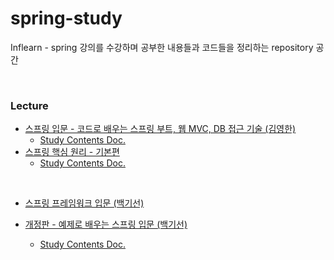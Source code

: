 # spring-study

Inflearn - spring 강의를 수강하며 공부한 내용들과 코드들을 정리하는 repository 공간

<br/>

### Lecture

* [스프링 입문 - 코드로 배우는 스프링 부트, 웹 MVC, DB 접근 기술 (김영한)](https://www.inflearn.com/course/%EC%8A%A4%ED%94%84%EB%A7%81-%EC%9E%85%EB%AC%B8-%EC%8A%A4%ED%94%84%EB%A7%81%EB%B6%80%ED%8A%B8/dashboard)
  * [Study Contents Doc.](./hello-spring/README.md)
* [스프링 핵심 원리 - 기본편](https://www.inflearn.com/course/%EC%8A%A4%ED%94%84%EB%A7%81-%ED%95%B5%EC%8B%AC-%EC%9B%90%EB%A6%AC-%EA%B8%B0%EB%B3%B8%ED%8E%B8/dashboard)
  * [Study Contents Doc.](./spring-core-basic/README.md)

<br/>

* [스프링 프레임워크 입문 (백기선)](https://www.inflearn.com/course/spring/dashboard)

* [개정판 - 예제로 배우는 스프링 입문 (백기선)](https://www.inflearn.com/course/spring_revised_edition/dashboard)
  * [Study Contents Doc.](./spring-petclinic2/Class_Memo.md)

<br/>

